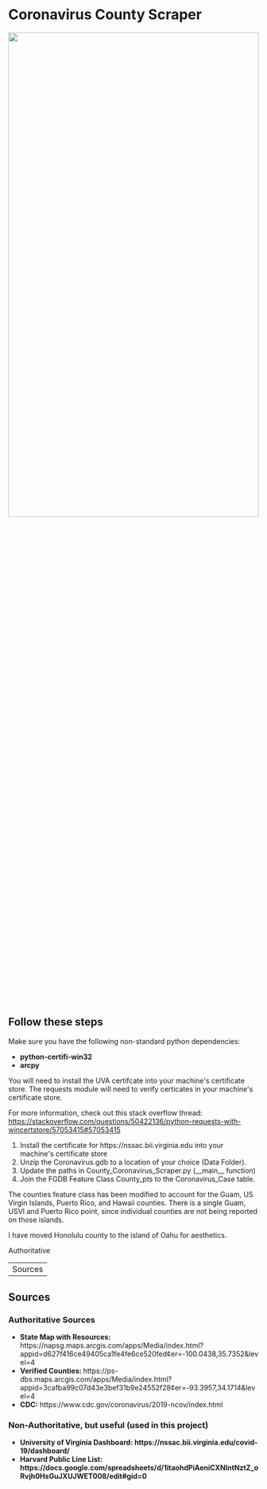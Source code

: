 # Coronavirus County Scraper
<img src="https://github.com/don-shaw/Coronavirus_Scraping/blob/master/Images/Mar172020.PNG" width="100%" height="50%">

<h2> Follow these steps </h2>
Make sure you have the following non-standard python dependencies:

<ul>
  <li><b>python-certifi-win32 </b></li>
  <li><b>arcpy</b></li>
  </ul>

You will need to install the UVA certifcate into your machine's certificate store. The requests module will need to verify certicates in your machine's certificate store. 

For more information, check out this stack overflow thread: https://stackoverflow.com/questions/50422136/python-requests-with-wincertstore/57053415#57053415


<ol>
  <li> Install the certificate for https://nssac.bii.virginia.edu into your machine's certificate store</li>
<li> Unzip the Coronavirus.gdb to a location of your choice (Data Folder).</li>
<li> Update the paths in County_Coronavirus_Scraper.py (__main__ function)</li>
<li> Join the FGDB Feature Class County_pts to the Coronavirus_Case table.</li>
  
  </ol>
  
The counties feature class has been modified to account for the Guam, US Virgin Islands, Puerto Rico, and Hawaii counties.
There is a single Guam, USVI and Puerto Rico point, since individual counties are not being reported on those islands.

I have moved Honolulu county to the island of Oahu for aesthetics.

<table>
  <tr><td>Sources</td></tr><tr>Authoritative</tr></table>
      <h2> Sources</h2>
<h3> Authoritative Sources </h3>
<ul>
  <li><strong>State Map with Resources:</strong> https://napsg.maps.arcgis.com/apps/Media/index.html?appid=d627f416ce49405ca1fe4fe6ce520fed&center=-100.0438,35.7352&level=4 </li>
  <li><strong>Verified Counties: </strong> https://ps-dbs.maps.arcgis.com/apps/Media/index.html?appid=3cafba99c07d43e3bef31b9e24552f28&center=-93.3957,34.1714&level=4</li>
  <li><strong>CDC:</strong> https://www.cdc.gov/coronavirus/2019-ncov/index.html</li>
  </ul>
    <h3><strong> Non-Authoritative, but useful (used in this project)</h3>
    <ul>
   <li><strong>University of Virginia Dashboard: </strong>https://nssac.bii.virginia.edu/covid-19/dashboard/</li>
      <li><strong>Harvard Public Line List:</strong> https://docs.google.com/spreadsheets/d/1itaohdPiAeniCXNlntNztZ_oRvjh0HsGuJXUJWET008/edit#gid=0 </li>
    </ul>
